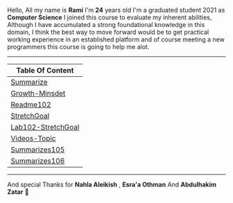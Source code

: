 Hello, All my name is **Rami** I'm **24** years old 
I'm a graduated student 2021 as **Computer Science** 
I joined this course to evaluate my inherent abilities,
Although I have accumulated a strong foundational knowledge in this domain, 
I think the best way to move forward would be to get practical working experience in an established platform and of course meeting a new programmers
this course is going to help me alot.  

----

| Table Of Content  |
| ------------- | 
| [Summarize](https://mastermind6666.github.io/reading-notes/Summarize)  | 
| [Growth-Minsdet](https://mastermind6666.github.io/reading-notes/Growth-Minsdet) | 
| [Readme102](https://mastermind6666.github.io/reading-notes/Readme102) | 
| [StretchGoal](https://mastermind6666.github.io/reading-notes/StretchGoal) |
| [Lab102-StretchGoal](https://mastermind6666.github.io/reading-notes/Lab102) | 
| [Videos-Topic](https://mastermind6666.github.io/reading-notes/Videos-summrize) | 
| [Summarizes105](https://mastermind6666.github.io/reading-notes/Summarizes105) | 
| [Summarizes106](https://mastermind6666.github.io/reading-notes/Summarizes106) | 



----



And special Thanks for **Nahla Aleikish** , **Esra'a Othman** And **Abdulhakim Zatar** 🙏 

